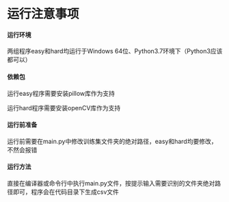 # 运行注意事项

#### 运行环境

两组程序easy和hard均运行于Windows 64位、Python3.7环境下（Python3应该都可以）

#### 依赖包

运行easy程序需要安装pillow库作为支持

运行hard程序需要安装openCV库作为支持

#### 运行前准备

运行前需要在main.py中修改训练集文件夹的绝对路径，easy和hard均要修改，不然会报错

#### 运行方法

直接在编译器或命令行中执行main.py文件，按提示输入需要识别的文件夹绝对路径即可，程序会在代码目录下生成csv文件